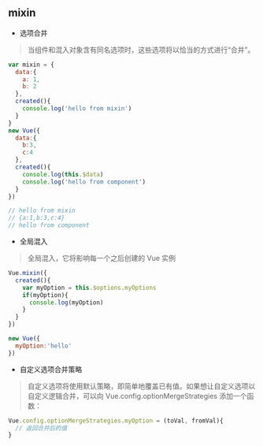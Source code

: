 ## mixin

- 选项合并

> 当组件和混入对象含有同名选项时，这些选项将以恰当的方式进行“合并”。
```js
var mixin = {
  data:{
    a: 1,
    b: 2
  },
  created(){
    console.log('hello from mixin')
  }
}
new Vue({
  data:{
    b:3,
    c:4
  },
  created(){
    console.log(this.$data)
    console.log('hello from component')
  }
})

// hello from mixin
// {a:1,b:3,c:4}
// hello from component

```

- 全局混入

> 全局混入，它将影响每一个之后创建的 Vue 实例
```js
Vue.mixin({
  created(){
    var myOption = this.$options.myOptions
    if(myOption){
      console.log(myOption)
    }
  }
})

new Vue({
  myOption:'hello'
})
```

- 自定义选项合并策略

> 自定义选项将使用默认策略，即简单地覆盖已有值。如果想让自定义选项以自定义逻辑合并，可以向 Vue.config.optionMergeStrategies 添加一个函数：
```js
Vue.config.optionMergeStrategies.myOption = (toVal, fromVal){
  // 返回合并后的值
}